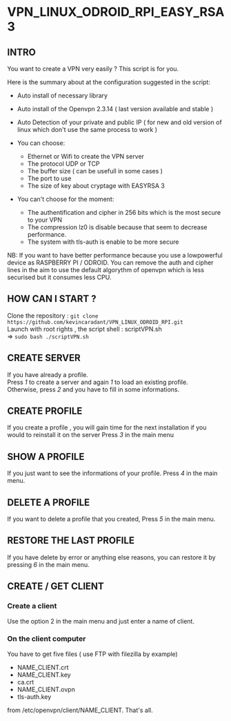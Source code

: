 # VPN_LINUX_ODROID_RPI_EASY_RSA3 #

## INTRO ##
You want to create a VPN very easily ? This script is for you.

Here is the summary about at the configuration suggested in the script:

- Auto install of necessary library
- Auto install of the Openvpn 2.3.14 ( last version available and stable )
- Auto Detection of your private and public IP ( for new and old version of linux which don't use the same process to work )


- You can choose:
	- Ethernet or Wifi to create the VPN server
	- The protocol UDP or TCP
	- The buffer size ( can be usefull in some cases )
	- The port to use
	- The size of key about cryptage with EASYRSA 3


- You can't choose for the moment:
	- The authentification and cipher in 256 bits which is the most secure to your VPN
	- The compression lz0 is disable because that seem to decrease performance.
	- The system with tls-auth is enable to be more secure

NB: If you want to have better performance because you use a lowpowerful device as RASPBERRY PI / ODROID. You can remove the auth and cipher lines in the aim to use the default algorythm of openvpn which is less securised but it consumes less CPU.

## HOW CAN I START ? ##
Clone the repository : `git clone https://github.com/kevincaradant/VPN_LINUX_ODROID_RPI.git`   
Launch with root rights , the script shell : scriptVPN.sh     
=> `sudo bash ./scriptVPN.sh`


## CREATE SERVER ##
If you have already a profile.  
Press *1* to create a server and again *1* to load an existing profile.   
Otherwise, press *2* and you have to fill in some informations.

## CREATE PROFILE ##
If you create a profile , you will gain time for the next installation if you would to reinstall it on the server
Press *3* in the main menu

## SHOW A PROFILE ##
If you just want to see the informations of your profile. Press *4* in the main menu.

## DELETE A PROFILE ##
If you want to delete a profile that you created, Press *5* in the main menu.

## RESTORE THE LAST PROFILE ##
If you have delete by error or anything else reasons, you can restore it by pressing *6* in the main menu.


## CREATE / GET CLIENT ##
### Create a client ###
Use the option 2 in the main menu and just enter a name of client.

### On the client computer ###
You have to get five files ( use FTP with filezilla by example)
- NAME_CLIENT.crt
- NAME_CLIENT.key
- ca.crt
- NAME_CLIENT.ovpn
- tls-auth.key

from /etc/openvpn/client/NAME_CLIENT. That's all.
